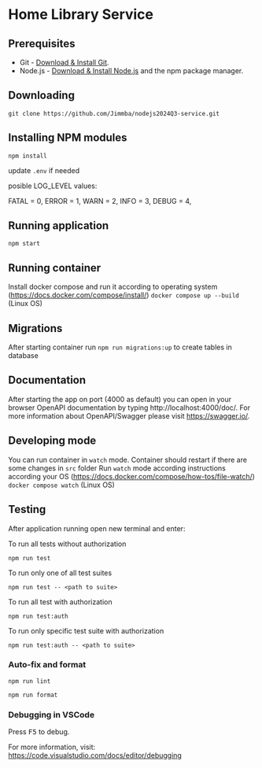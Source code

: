 # Home Library Service

## Prerequisites

- Git - [Download & Install Git](https://git-scm.com/downloads).
- Node.js - [Download & Install Node.js](https://nodejs.org/en/download/) and the npm package manager.

## Downloading

```
git clone https://github.com/Jimmba/nodejs2024Q3-service.git
```

## Installing NPM modules

```
npm install
```

update `.env` if needed

posible LOG_LEVEL values:

FATAL = 0,
ERROR = 1,
WARN = 2,
INFO = 3,
DEBUG = 4,

## Running application

```
npm start
```

## Running container

Install docker compose and run it according to operating system (https://docs.docker.com/compose/install/)
`docker compose up --build` (Linux OS)

## Migrations

After starting container run `npm run migrations:up` to create tables in database

## Documentation

After starting the app on port (4000 as default) you can open
in your browser OpenAPI documentation by typing http://localhost:4000/doc/.
For more information about OpenAPI/Swagger please visit https://swagger.io/.

## Developing mode

You can run container in `watch` mode. Container should restart if there are some changes in `src` folder
Run `watch` mode according instructions according your OS (https://docs.docker.com/compose/how-tos/file-watch/)
`docker compose watch` (Linux OS)

## Testing

After application running open new terminal and enter:

To run all tests without authorization

```
npm run test
```

To run only one of all test suites

```
npm run test -- <path to suite>
```

To run all test with authorization

```
npm run test:auth
```

To run only specific test suite with authorization

```
npm run test:auth -- <path to suite>
```

### Auto-fix and format

```
npm run lint
```

```
npm run format
```

### Debugging in VSCode

Press <kbd>F5</kbd> to debug.

For more information, visit: https://code.visualstudio.com/docs/editor/debugging
